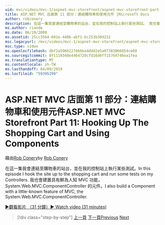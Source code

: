 ```yaml
---
uid: mvc/videos/mvc-1/aspnet-mvc-storefront/aspnet-mvc-storefront-part-11-hooking-up-the-shopping-cart-and-using-components
title: ASP.NET MVC 店面第 11 部分：連結購物車和使用元件 |Microsoft Docs
author: robconery
description: 在這一集我會連結至購物車的站台，並在我的控制站上執行某些測試。 我也會建置一個與 MVC、 th 鮮為人知功能的元件...
ms.author: riande
ms.date: 06/19/2008
ms.assetid: 25cc35b4-601e-448b-abf1-bc253b30d232
msc.legacyurl: /mvc/videos/mvc-1/aspnet-mvc-storefront/aspnet-mvc-storefront-part-11-hooking-up-the-shopping-cart-and-using-components
msc.type: video
ms.openlocfilehash: dbf2a5966227466ba4ddd2e5a07383066054ce60
ms.sourcegitcommit: 0f1119340e4464720cfd16d0ff15764746ea1fea
ms.translationtype: MT
ms.contentlocale: zh-TW
ms.lasthandoff: 04/09/2019
ms.locfileid: "59395299"
---
```

# <a name="aspnet-mvc-storefront-part-11-hooking-up-the-shopping-cart-and-using-components"></a><span data-ttu-id="49121-104">ASP.NET MVC 店面第 11 部分：連結購物車和使用元件</span><span class="sxs-lookup"><span data-stu-id="49121-104">ASP.NET MVC Storefront Part 11: Hooking Up The Shopping Cart and Using Components</span></span>

<span data-ttu-id="49121-105">藉由[Rob Conery](https://github.com/robconery)</span><span class="sxs-lookup"><span data-stu-id="49121-105">by [Rob Conery](https://github.com/robconery)</span></span>

<span data-ttu-id="49121-106">在這一集我會連結至購物車的站台，並在我的控制站上執行某些測試。</span><span class="sxs-lookup"><span data-stu-id="49121-106">In this episode I hook the site up to the shopping cart and run some tests on my Controllers.</span></span> <span data-ttu-id="49121-107">我也會建置具有鮮為人知 MVC 功能，System.Web.MVC.ComponentController 的元件。</span><span class="sxs-lookup"><span data-stu-id="49121-107">I also build a Component with a little-known feature of MVC, the System.Web.MVC.ComponentController.</span></span>

[<span data-ttu-id="49121-108">&#9654;觀看影片 （31 分鐘）</span><span class="sxs-lookup"><span data-stu-id="49121-108">&#9654; Watch video (31 minutes)</span></span>](https://channel9.msdn.com/Blogs/ASP-NET-Site-Videos/aspnet-mvc-storefront-part-11-hooking-up-the-shopping-cart-and-using-components)

> [!div class="step-by-step"]
> <span data-ttu-id="49121-109">[上一頁](aspnet-mvc-storefront-part-10-shopping-cart-refactor-and-authorization.md)
> [下一頁](aspnet-mvc-storefront-part-12-mocking.md)</span><span class="sxs-lookup"><span data-stu-id="49121-109">[Previous](aspnet-mvc-storefront-part-10-shopping-cart-refactor-and-authorization.md)
[Next](aspnet-mvc-storefront-part-12-mocking.md)</span></span>
